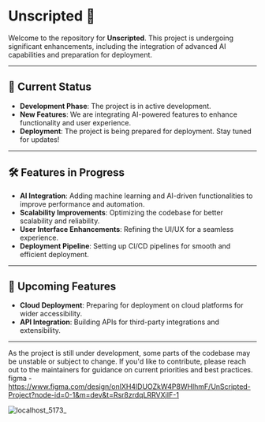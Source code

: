 # Unscripted 🚀


Welcome to the repository for **Unscripted**. This project is undergoing significant enhancements, including the integration of advanced AI capabilities and preparation for deployment.

---

## 📌 Current Status

- **Development Phase**: The project is in active development.
- **New Features**: We are integrating AI-powered features to enhance functionality and user experience.
- **Deployment**: The project is being prepared for deployment. Stay tuned for updates!

---

## 🛠️ Features in Progress

- **AI Integration**: Adding machine learning and AI-driven functionalities to improve performance and automation.
- **Scalability Improvements**: Optimizing the codebase for better scalability and reliability.
- **User Interface Enhancements**: Refining the UI/UX for a seamless experience.
- **Deployment Pipeline**: Setting up CI/CD pipelines for smooth and efficient deployment.

---

## 🚀 Upcoming Features

- **Cloud Deployment**: Preparing for deployment on cloud platforms for wider accessibility.
- **API Integration**: Building APIs for third-party integrations and extensibility.

---

As the project is still under development, some parts of the codebase may be unstable or subject to change. If you'd like to contribute, please reach out to the maintainers for guidance on current priorities and best practices.
figma - https://www.figma.com/design/onlXH4lDUOZkW4P8WHlhmF/UnScripted-Project?node-id=0-1&m=dev&t=Rsr8zrdqLRRVXjIF-1

![localhost_5173_](https://github.com/user-attachments/assets/43b4bd8c-b0c4-4494-b9a3-a60ac3864748)
